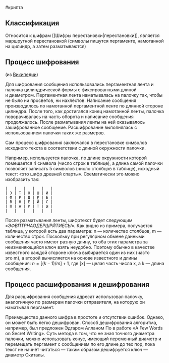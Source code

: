 #крипта 
## Классификация
Относится к шифрам [[Шифры перестановки|перестановки]], является маршрутной перестановкой (символы пишутся пергаменте, намотанной на цилиндр, а затем разматываются)

## Процесс шифрования
(из [Википедии](https://ru.wikipedia.org/wiki/Скитала#Расшифрование_и_дешифрование))

Для шифрования сообщения использовались пергаментная лента и палочка цилиндрической формы с фиксированными длиной и диаметром. Пергаментная лента наматывалась на палочку так, чтобы не было ни просветов, ни нахлёстов. Написание сообщения производилось по намотанной пергаментной ленте по длинной стороне цилиндра. После того, как достигался конец намотанной ленты, палочка поворачивалась на часть оборота и написание сообщения продолжалось. После разматывания ленты на ней оказывалось зашифрованное сообщение. Расшифрование выполнялась с использованием палочки таких же размеров.

Сам процесс шифрования заключался в перестановке символов исходного текста в соответствии с длиной окружности палочки.

Например, используется палочка, по длине окружности которой помещается 4 символа (число строк в таблице), а длина самой палочки позволяет записать 5 символов (число столбцов в таблице), исходный текст: «это шифр древней спарты». Схематически это можно изобразить так:

    |   |   |   |   |   |
    | Э | Т | О | Ш | И |
    | Ф | Р | Д | Р | Е |
	| В | Н | Е | Й | С |
    | П | А | Р | Т | Ы |
    |   |   |   |   |   |
После разматывания ленты, шифртекст будет следующим «_ЭФВПТРНАОДЕРШРЙТИЕСЫ_». Как видно из примера, получается таблица, у которой есть два параметра: n — количество столбцов, m — количество строк. Поскольку при регулярном обмене данными сообщения часто имеют разную длину, то оба этих параметра за неизменяющийся ключ взять неудобно. Поэтому обычно в качестве известного каждой стороне ключа выбирается один из них (часто это m), а второй вычисляется на основе известного и длины сообщения: $n= [(k−1)/m]+1$, где [x] — целая часть числа x, а k — длина сообщения.

## Процесс расшифрования и дешифрования
Для расшифрования сообщения адресат использовал палочку, аналогичную по размерам палочки отправителя, на которую он наматывал пергамент.

Преимущество данного шифра в простоте и отсутствии ошибок. Однако, он может быть легко дешифрован. Способ дешифрования алгоритма, например, был предложен Эдгаром Алланом По в работе «A Few Words on Secret Writing». Суть метода в том, что не зная точного диаметра палочки, можно использовать конус, имеющий переменный диаметр и перемещать пергамент с сообщением по его длине до тех пор, пока текст не начнёт читаться — таким образом дешифруется ключ — диаметр Скиталы.